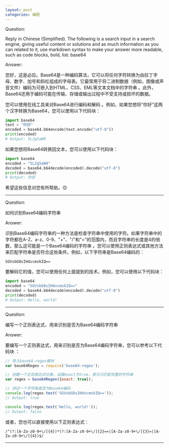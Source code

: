 ```yaml
---
layout: post
categories: 编程
---
```

Question:

Reply in Chinese (Simplified).
The following is a search input in a search engine, giving useful content or solutions and as much information as you can related to it, use markdown syntax to make your answer more readable, such as code blocks, bold, list:
base64

Answer:

您好，这是必应。Base64是一种编码算法，它可以将任何字符转换为由拉丁字母、数字、加号和斜杠组成的字母表。它最常用于将二进制数据（例如，图像或声音文件）编码为可嵌入到HTML、CSS、EML等文本文档中的字符串 。此外，Base64还用于编码可能在传输、存储或输出过程中不受支持或损坏的数据。

您可以使用在线工具来对Base64进行编码和解码  。例如，如果您想将“你好”这两个汉字转换为Base64，您可以使用以下代码块：

```python
import base64
text = "你好"
encoded = base64.b64encode(text.encode("utf-8"))
print(encoded)
# Output: 5L2g5aW9
```

如果您想将Base64转换回文本，您可以使用以下代码块：

```python
import base64
encoded = "5L2g5aW9"
decoded = base64.b64decode(encoded).decode("utf-8")
print(decoded)
# Output: 你好
```

希望这些信息对您有所帮助。😊


<hr/>

Question:

如何识别Base64编码字符串

Answer:

识别Base64编码字符串的一种方法是检查字符串中使用的字符。如果字符串中的字符都在A-Z、a-z、0-9、"+"、"/"和"="的范围内，而且字符串的长度是4的倍数，那么这可能是一个Base64编码的字符串  。您可以使用正则表达式或其他方法来匹配字符串是否符合这些条件。例如，以下字符串是Base64编码的：

```text
SGVsbG8sIHdvcmxkIQ==
```

要解码它的值，您可以使用任何上面提到的技术。例如，您可以使用以下代码块：

```python
import base64
encoded = "SGVsbG8sIHdvcmxkIQ=="
decoded = base64.b64decode(encoded).decode("utf-8")
print(decoded)
# Output: Hello, world!
```


<hr/>

Question:

编写一个正则表达式，用来识别是否为Base64编码字符串

Answer:

要编写一个正则表达式，用来识别是否为Base64编码字符串，您可以参考以下代码块 ：

```javascript
// 导入base64-regex模块
var base64Regex = require('base64-regex');

// 创建一个正则表达式对象，设置exact为true，表示只匹配完整的字符串
var regex = base64Regex({exact: true});

// 测试一个字符串是否为Base64编码
console.log(regex.test('SGVsbG8sIHdvcmxkIQ=='));
// Output: true

console.log(regex.test('Hello, world!'));
// Output: false
```

或者，您也可以直接使用以下正则表达式：

```text
/^(?:[A-Za-z0-9+\/]{4})*(?:[A-Za-z0-9+\/]{2}==|[A-Za-z0-9+\/]{3}=|[A-Za-z0-9+\/]{4})$/
```


<hr/>

